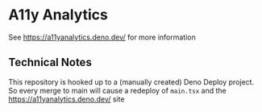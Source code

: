 # A11y Analytics

See https://a11yanalytics.deno.dev/ for more information

## Technical Notes

This repository is hooked up to a (manually created) Deno Deploy project. So every merge to main will cause a redeploy of `main.tsx` and the https://a11yanalytics.deno.dev/ site
